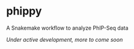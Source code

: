 # phippy
A Snakemake workflow to analyze PhIP-Seq data

*Under active development, more to come soon*
